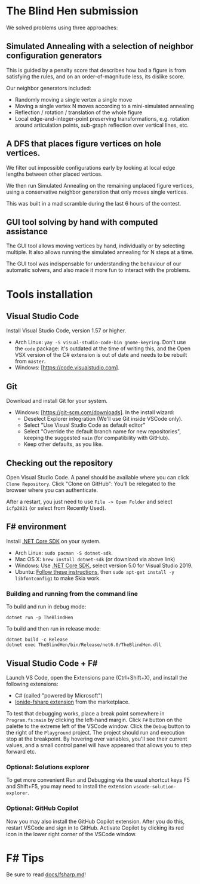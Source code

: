 # The Blind Hen submission

We solved problems using three approaches:

## Simulated Annealing with a selection of neighbor configuration generators

This is guided by a penalty score that describes how bad a figure is from
satisfying the rules, and on an order-of-magnitude less, its dislike score.

Our neighbor generators included:
- Randomly moving a single vertex a single move
- Moving a single vertex N moves according to a mini-simulated annealing
- Reflection / rotation / translation of the whole figure
- Local edge-and-integer-point preserving transformations, e.g. rotation
  around articulation points, sub-graph reflection over vertical lines, etc.

## A DFS that places figure vertices on hole vertices.

We filter out impossible configurations early by looking at local edge lengths
between other placed vertices.

We then run Simulated Annealing on the remaining unplaced figure vertices,
using a conservative neighbor generation that only moves single vertices.

This was built in a mad scramble during the last 6 hours of the contest.
  
## GUI tool solving by hand with computed assistance

The GUI tool allows moving vertices by hand, individually or by selecting
multiple. It also allows running the simulated annealing for N steps at a time.

The GUI tool was indispensable for understanding the behaviour of our automatic solvers,
and also made it more fun to interact with the problems.

# Tools installation

## Visual Studio Code

Install Visual Studio Code, version 1.57 or higher.
- Arch Linux: `yay -S visual-studio-code-bin gnome-keyring`. Don't use the
  `code` package: it's outdated at the time of writing this, and the Open VSX
  version of the C# extension is out of date and needs to be rebuilt from
  `master`.
- Windows: [https://code.visualstudio.com].

## Git

Download and install Git for your system.
- Windows: [https://git-scm.com/downloads]. In the install wizard:
    * Deselect Explorer integration (We'll use Git inside VSCode only).
    * Select "Use Visual Studio Code as default editor"
    * Select "Override the default branch name for new repositories", keeping
      the suggested `main` (for compatibility with GitHub).
    * Keep other defaults, as you like.

## Checking out the repository

Open Visual Studio Code. A panel should be available where you can click `Clone
Repository`. Click "Clone on GitHub": You'll be relegated to the browser where
you can authenticate.

After a restart, you just need to use `File -> Open Folder` and select
`icfp2021` (or select from Recently Used).

## F# environment

Install [.NET Core SDK](https://dotnet.microsoft.com/download) on your system.
- Arch Linux: `sudo pacman -S dotnet-sdk`.
- Mac OS X: `brew install dotnet-sdk` (or download via above link)
- Windows: Use [.NET Core SDK](https://dotnet.microsoft.com/download), select
  version 5.0 for Visual Studio 2019. 
- Ubuntu: [Follow these instructions](https://docs.microsoft.com/en-us/dotnet/core/install/linux-ubuntu), then `sudo apt-get install -y libfontconfig1` to make Skia work.

### Building and running from the command line

To build and run in debug mode:
```
dotnet run -p TheBlindHen
```

To build and then run in release mode:
```
dotnet build -c Release
dotnet exec TheBlindHen/bin/Release/net6.0/TheBlindHen.dll
```

## Visual Studio Code + F\#

Launch VS Code, open the Extensions pane (Ctrl+Shift+X), and install the
following extensions:
- C# (called "powered by Microsoft")
- [Ionide-fsharp
extension](https://marketplace.visualstudio.com/items?itemName=Ionide.Ionide-fsharp)
from the marketplace.

To test that debugging works, place a break point somewhere in `Program.fs:main`
by clicking the left-hand margin. Click `F#` button on the palette to the
extreme left of the VSCode window. Click the `Debug` button to the right of the
`Playground` project. The project should run and execution stop at the
breakpoint. By hovering over variables, you'll see their current values, and a
small control panel will have appeared that allows you to step forward etc.

### Optional: Solutions explorer

To get more convenient Run and Debugging via the usual shortcut keys F5 and
Shift+F5, you may need to install the extension `vscode-solution-explorer`.

### Optional: GitHub Copilot

Now you may also install the GitHub Copilot extension. After you do this,
restart VSCode and sign in to GitHub. Activate Copilot by clicking its red icon
in the lower right corner of the VSCode window.

# F\# Tips

Be sure to read [docs/fsharp.md](docs/fsharp.md)!
